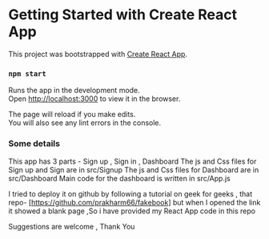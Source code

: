 # Getting Started with Create React App

This project was bootstrapped with [Create React App](https://github.com/facebook/create-react-app).

### `npm start`

Runs the app in the development mode.\
Open [http://localhost:3000](http://localhost:3000) to view it in the browser.

The page will reload if you make edits.\
You will also see any lint errors in the console.

### Some details

This app has 3 parts -  Sign up , Sign in , Dashboard
The js and Css files for Sign up and Sign are in src/Signup
The js and Css files for Dashboard are in src/Dashboard
Main code for the dashboard is written in src/App.js 

I tried to deploy it on github by following a tutorial on geek for geeks , that repo- [https://github.com/prakharm66/fakebook] but when I opened the link it showed a blank page ,So i have provided my React App code in this repo

Suggestions are welcome , Thank You
